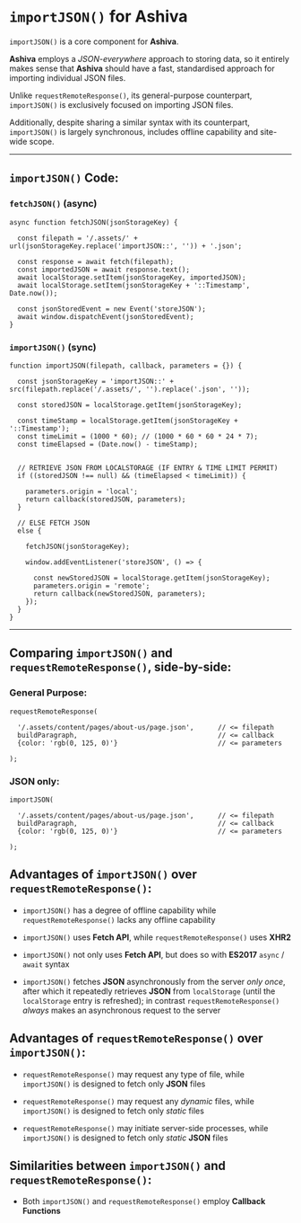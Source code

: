 # `importJSON()` for Ashiva

`importJSON()` is a core component for **Ashiva**.

**Ashiva** employs a _JSON-everywhere_ approach to storing data, so it entirely makes sense that **Ashiva** should have a fast, standardised approach for importing individual JSON files.

Unlike `requestRemoteResponse()`, its general-purpose counterpart, `importJSON()` is exclusively focused on importing JSON files.

Additionally, despite sharing a similar syntax with its counterpart, `importJSON()` is largely synchronous, includes offline capability and site-wide scope.

_____

## `importJSON()` Code:

### `fetchJSON()` (async)

```
async function fetchJSON(jsonStorageKey) {

  const filepath = '/.assets/' + url(jsonStorageKey.replace('importJSON::', '')) + '.json';

  const response = await fetch(filepath);
  const importedJSON = await response.text();
  await localStorage.setItem(jsonStorageKey, importedJSON);
  await localStorage.setItem(jsonStorageKey + '::Timestamp', Date.now());

  const jsonStoredEvent = new Event('storeJSON');
  await window.dispatchEvent(jsonStoredEvent);
}
```

### `importJSON()` (sync)

```
function importJSON(filepath, callback, parameters = {}) {

  const jsonStorageKey = 'importJSON::' + src(filepath.replace('/.assets/', '').replace('.json', ''));

  const storedJSON = localStorage.getItem(jsonStorageKey);

  const timeStamp = localStorage.getItem(jsonStorageKey + '::Timestamp');
  const timeLimit = (1000 * 60); // (1000 * 60 * 60 * 24 * 7);
  const timeElapsed = (Date.now() - timeStamp);


  // RETRIEVE JSON FROM LOCALSTORAGE (IF ENTRY & TIME LIMIT PERMIT) 
  if ((storedJSON !== null) && (timeElapsed < timeLimit)) {

    parameters.origin = 'local';
    return callback(storedJSON, parameters);
  }

  // ELSE FETCH JSON
  else {

    fetchJSON(jsonStorageKey);

    window.addEventListener('storeJSON', () => {

      const newStoredJSON = localStorage.getItem(jsonStorageKey);
      parameters.origin = 'remote';
      return callback(newStoredJSON, parameters);
    });
  }
}
```

_____

## Comparing `importJSON()` and `requestRemoteResponse()`, side-by-side:
    
### General Purpose:

    requestRemoteResponse(
    
      '/.assets/content/pages/about-us/page.json',      // <= filepath
      buildParagraph,                                   // <= callback
      {color: 'rgb(0, 125, 0)'}                         // <= parameters
      
    );

### JSON only:

    importJSON(
    
      '/.assets/content/pages/about-us/page.json',      // <= filepath
      buildParagraph,                                   // <= callback
      {color: 'rgb(0, 125, 0)'}                         // <= parameters
      
    );

## Advantages of `importJSON()` over `requestRemoteResponse()`:

 - `importJSON()` has a degree of offline capability while `requestRemoteResponse()` lacks any offline capability

 - `importJSON()` uses **Fetch API**, while `requestRemoteResponse()` uses **XHR2**
 
 - `importJSON()` not only uses **Fetch API**, but does so with **ES2017** `async` / `await` syntax
 
 - `importJSON()` fetches **JSON** asynchronously from the server _only once_, after which it repeatedly retrieves **JSON** from `localStorage` (until the `localStorage` entry is refreshed); in contrast `requestRemoteResponse()` _always_ makes an asynchronous request to the server
 
 
 ## Advantages of `requestRemoteResponse()` over `importJSON()`:
 
 - `requestRemoteResponse()` may request any type of file, while `importJSON()` is designed to fetch only **JSON** files
 
 - `requestRemoteResponse()` may request any _dynamic_ files, while `importJSON()` is designed to fetch only _static_ files
 
 - `requestRemoteResponse()` may initiate server-side processes, while `importJSON()` is designed to fetch only _static_ **JSON** files
 
    
 ## Similarities between `importJSON()` and `requestRemoteResponse()`:
 
  - Both `importJSON()` and `requestRemoteResponse()` employ **Callback Functions**
